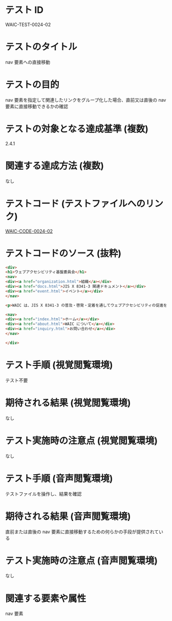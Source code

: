 

# テスト ID
WAIC-TEST-0024-02

# テストのタイトル
nav 要素への直接移動

# テストの目的
nav 要素を指定して関連したリンクをグループ化した場合、直前又は直後の nav 要素に直接移動できるかの確認

# テストの対象となる達成基準 (複数)
2.4.1

# 関連する達成方法 (複数)
なし

# テストコード (テストファイルへのリンク)
[WAIC-CODE-0024-02](https://waic.github.io/as_test/WAIC-CODE/WAIC-CODE-0024-02.html)

# テストコードのソース (抜粋)
```html
<div>
<h1>ウェブアクセシビリティ基盤委員会</h1>
<nav>
<div><a href="organization.html">組織</a></div>
<div><a href="docs.html">JIS X 8341-3 関連ドキュメント</a></div>
<div><a href="event.html">イベント</a></div>
</nav>

<p>WAIC は、JIS X 8341-3 の普及・啓発・定着を通してウェブアクセシビリティの促進を目指して活動しています。</p>

<nav>
<div><a href="index.html">ホーム</a></div>
<div><a href="about.html">WAIC について</a></div>
<div><a href="inquiry.html">お問い合わせ</a></div>
</nav>

</div>

```
# テスト手順 (視覚閲覧環境)
テスト不要

# 期待される結果 (視覚閲覧環境)
なし

# テスト実施時の注意点 (視覚閲覧環境)
なし

# テスト手順 (音声閲覧環境)
テストファイルを操作し、結果を確認

# 期待される結果 (音声閲覧環境)
直前または直後の nav 要素に直接移動するための何らかの手段が提供されている

# テスト実施時の注意点 (音声閲覧環境)
なし

# 関連する要素や属性
nav 要素


